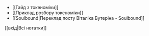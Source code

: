 - [[Гайд з токеноміки]]
- [[Приклад розбору токеноміки]]
- [[Soulbound|Переклад посту Віталіка Бутеріна - Soulbound]]

[[вхід|Всі нотатки]]
